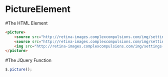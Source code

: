 PictureElement
==============

#The HTML Element
```html
<picture>
    <source src="http://retina-images.complexcompulsions.com/img/settings-large.png" media="(min-width : 500px)" />
    <source src="http://retina-images.complexcompulsions.com/img/settings-large.png" media="(min-resolution : 2dppx)" />
    <img src="http://retina-images.complexcompulsions.com/img/settings-small.png" />
</picture>
```

#The JQuery Function
```js
$.picture();
```
